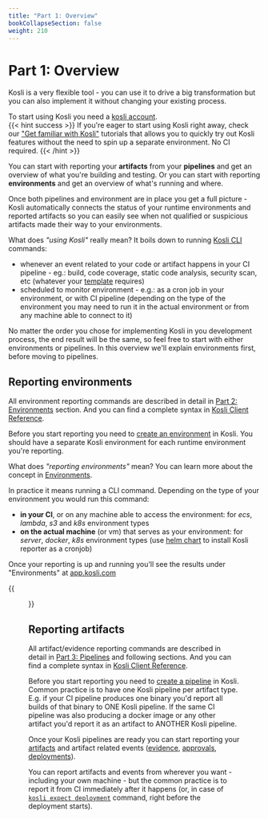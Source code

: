 ```yaml
---
title: "Part 1: Overview"
bookCollapseSection: false
weight: 210
---
```


# Part 1: Overview

Kosli is a very flexible tool - you can use it to drive a big transformation but you can also implement it without changing your existing process. 

To start using Kosli you need a [kosli account](https://app.kosli.com/sign-up).  
{{< hint success >}}
If you're eager to start using Kosli right away, check our ["Get familiar with Kosli"](/tutorials/get_familiar_with_kosli/) tutorials that allows you to quickly try out Kosli features without the need to spin up a separate environment. No CI required.
{{< /hint >}}

You can start with reporting your **artifacts** from your **pipelines** and get an overview of what you're building and testing. Or you can start with reporting **environments** and get an overview of what's running and where. 


Once both pipelines and environment are in place you get a full picture - Kosli automatically connects the status of your runtime environments and reported artifacts so you can easily see when not qualified or suspicious artifacts made their way to your environments.

What does *"using Kosli"* really mean? It boils down to running [Kosli CLI](/kosli_overview/kosli_tools/#cli) commands:
* whenever an event related to your code or artifact happens in your CI pipeline - eg.: build, code coverage, static code analysis, security scan, etc (whatever your [template](/kosli_overview/what_is_kosli/#template) requires)
* scheduled to monitor environment - e.g.: as a cron job in your environment, or with CI pipeline (depending on the type of the environment you may need to run it in the actual environment or from any machine able to connect to it)

No matter the order you chose for implementing Kosli in you development process, the end result will be the same, so feel free to start with either environments or pipelines. In this overview we'll explain environments first, before moving to pipelines.

## Reporting environments

All environment reporting commands are described in detail in [Part 2: Environments](/getting_started/part_2_environments/) section. And you can find a complete syntax in [Kosli Client Reference](/client_reference/).

Before you start reporting you need to [create an environment](/getting_started/part_2_environments/#create-an-environment) in Kosli. You should have a separate Kosli environment for each runtime environment you're reporting.

What does *"reporting environments"* mean? You can learn more about the concept in [Environments](/kosli_overview/what_is_kosli/#environments).

In practice it means running a CLI command. Depending on the type of your environment you would run this command:
* **in your CI**, or on any machine able to access the environment: for *ecs*, *lambda*, *s3* and *k8s* environment types
* **on the actual machine** (or vm) that serves as your environment: for *server*, *docker*, *k8s* environment types (use [helm chart](/helm) to install Kosli reporter as a cronjob)

Once your reporting is up and running you'll see the results under "Environments" at [app.kosli.com](https://app.kosli.com)

{{<figure src="/images/env-reporting.png" alt="Environments at app.kosli.com" width="900">}}

## Reporting artifacts

All artifact/evidence reporting commands are described in detail in [Part 3: Pipelines](/getting_started/part_3_pipelines/) and following sections. And you can find a complete syntax in [Kosli Client Reference](/client_reference/).

Before you start reporting you need to [create a pipeline](/getting_started/part_3_pipelines/#create-a-pipeline) in Kosli. Common practice is to have one Kosli pipeline per artifact type. E.g. if your CI pipeline produces one binary you'd report all builds of that binary to ONE Kosli pipeline. If the same CI pipeline was also producing a docker image or any other artifact you'd report it as an artifact to ANOTHER Kosli pipeline. 

Once your Kosli pipelines are ready you can start reporting your [artifacts](/getting_started/part_4_artifacts/) and artifact related events ([evidence](/getting_started/part_5_evidence/), [approvals](/getting_started/part_6_approvals/), [deployments](/getting_started/part_7_deployments/)).

You can report artifacts and events from wherever you want - including your own machine - but the common practice is to report it from CI immediately after it happens (or, in case of [`kosli expect deployment`](/client_reference/kosli_expect_deployment/) command, right before the deployment starts).

